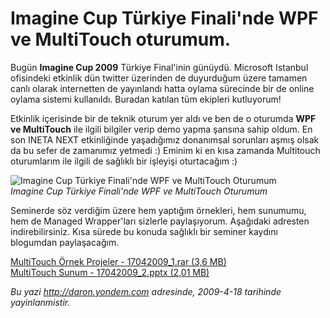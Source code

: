 # Imagine Cup Türkiye Finali'nde WPF ve MultiTouch oturumum. 

Bugün **Imagine Cup 2009** Türkiye Final'inin günüydü. Microsoft
Istanbul ofisindeki etkinlik dün twitter üzerinden de duyurduğum üzere
tamamen canlı olarak internetten de yayınlandı hatta oylama sürecinde
bir de online oylama sistemi kullanıldı. Buradan katılan tüm ekipleri
kutluyorum!

Etkinlik içerisinde bir de teknik oturum yer aldı ve ben de o oturumda
**WPF ve MultiTouch** ile ilgili bilgiler verip demo yapma şansına sahip
oldum. En son INETA NEXT etkinliğinde yaşadığımız donanımsal sorunları
aşmış olsak da bu sefer de zamanımız yetmedi :) Eminim ki en kısa
zamanda Multitouch oturumlarım ile ilgili de sağlıklı bir işleyişi
oturtacağım :)

![Imagine Cup Türkiye Finali'nde WPF ve MultiTouch
Oturumum](../media/Imagine_Cup_Turkiye_Finalinde_WPF_ve_MultiTouch_oturumum/17042009_3.jpg)\
*Imagine Cup Türkiye Finali'nde WPF ve MultiTouch Oturumum*

Seminerde söz verdiğim üzere hem yaptığım örnekleri, hem sunumumu, hem
de Managed Wrapper'ları sizlerle paylaşıyorum. Aşağıdaki adresten
indirebilirsiniz. Kısa sürede bu konuda sağlıklı bir seminer kaydını
blogumdan paylaşacağım.

[MultiTouch Örnek Projeler - 17042009\_1.rar (3,6 MB)](../media/Imagine_Cup_Turkiye_Finalinde_WPF_ve_MultiTouch_oturumum/17042009_1.rar)\
 [MultiTouch Sunum - 17042009\_2.pptx (2,01 MB)](../media/Imagine_Cup_Turkiye_Finalinde_WPF_ve_MultiTouch_oturumum/17042009_2.pptx)
 
 *Bu yazi http://daron.yondem.com adresinde, 2009-4-18 tarihinde yayinlanmistir.*
